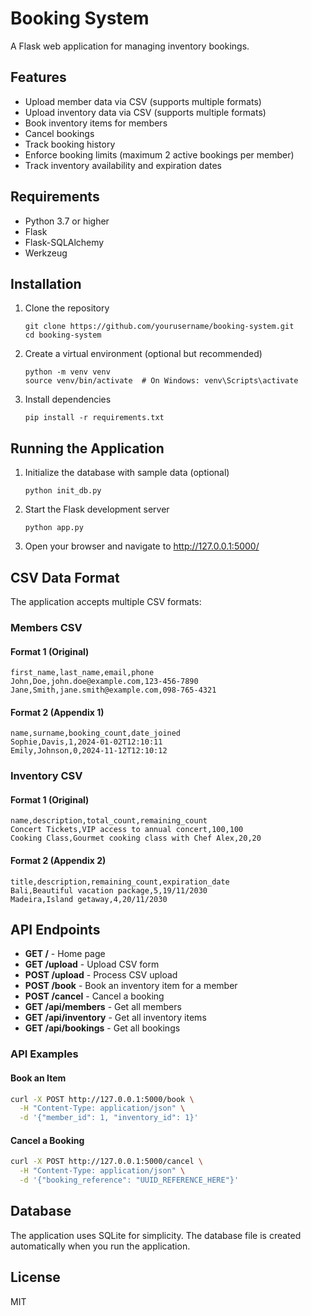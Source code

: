# Booking System

A Flask web application for managing inventory bookings.

## Features

- Upload member data via CSV (supports multiple formats)
- Upload inventory data via CSV (supports multiple formats)
- Book inventory items for members
- Cancel bookings
- Track booking history
- Enforce booking limits (maximum 2 active bookings per member)
- Track inventory availability and expiration dates

## Requirements

- Python 3.7 or higher
- Flask
- Flask-SQLAlchemy
- Werkzeug

## Installation

1. Clone the repository
   ```
   git clone https://github.com/yourusername/booking-system.git
   cd booking-system
   ```

2. Create a virtual environment (optional but recommended)
   ```
   python -m venv venv
   source venv/bin/activate  # On Windows: venv\Scripts\activate
   ```

3. Install dependencies
   ```
   pip install -r requirements.txt
   ```

## Running the Application

1. Initialize the database with sample data (optional)
   ```
   python init_db.py
   ```

2. Start the Flask development server
   ```
   python app.py
   ```

3. Open your browser and navigate to http://127.0.0.1:5000/

## CSV Data Format

The application accepts multiple CSV formats:

### Members CSV

#### Format 1 (Original)
```
first_name,last_name,email,phone
John,Doe,john.doe@example.com,123-456-7890
Jane,Smith,jane.smith@example.com,098-765-4321
```

#### Format 2 (Appendix 1)
```
name,surname,booking_count,date_joined
Sophie,Davis,1,2024-01-02T12:10:11
Emily,Johnson,0,2024-11-12T12:10:12
```

### Inventory CSV

#### Format 1 (Original)
```
name,description,total_count,remaining_count
Concert Tickets,VIP access to annual concert,100,100
Cooking Class,Gourmet cooking class with Chef Alex,20,20
```

#### Format 2 (Appendix 2)
```
title,description,remaining_count,expiration_date
Bali,Beautiful vacation package,5,19/11/2030
Madeira,Island getaway,4,20/11/2030
```

## API Endpoints

- **GET /** - Home page
- **GET /upload** - Upload CSV form
- **POST /upload** - Process CSV upload
- **POST /book** - Book an inventory item for a member
- **POST /cancel** - Cancel a booking
- **GET /api/members** - Get all members
- **GET /api/inventory** - Get all inventory items
- **GET /api/bookings** - Get all bookings

### API Examples

#### Book an Item

```bash
curl -X POST http://127.0.0.1:5000/book \
  -H "Content-Type: application/json" \
  -d '{"member_id": 1, "inventory_id": 1}'
```

#### Cancel a Booking

```bash
curl -X POST http://127.0.0.1:5000/cancel \
  -H "Content-Type: application/json" \
  -d '{"booking_reference": "UUID_REFERENCE_HERE"}'
```

## Database

The application uses SQLite for simplicity. The database file is created automatically when you run the application.

## License

MIT